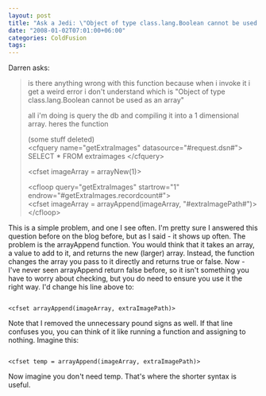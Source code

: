 ```yaml
---
layout: post
title: "Ask a Jedi: \"Object of type class.lang.Boolean cannot be used as an array\""
date: "2008-01-02T07:01:00+06:00"
categories: ColdFusion 
tags: 
---
```


Darren asks:

<blockquote>
<p>
is there anything wrong with this function because when i invoke it i get a weird error i don't understand which is "Object of type class.lang.Boolean cannot be used as an array"

all i'm doing is query the db and compiling it into a 1 dimensional array. heres the function

(some stuff deleted)<br>
&lt;cfquery name="getExtraImages" datasource="#request.dsn#">
SELECT *
FROM extraimages
&lt;/cfquery&gt;<br>

&lt;cfset imageArray = arrayNew(1)&gt;<br>

&lt;cfloop query="getExtraImages" startrow="1"
endrow="#getExtraImages.recordcount#"&gt;<br>
  &lt;cfset imageArray = arrayAppend(imageArray, "#extraImagePath#")&gt;<br>
&lt;/cfloop&gt;<br>
</p>
</blockquote>

This is a simple problem, and one I see often. I'm pretty sure I answered this question before on the blog before, but as I said - it shows up often. The problem is the arrayAppend function. You would think that it takes an array, a value to add to it, and returns the new (larger) array. Instead, the function changes the array you pass to it directly and returns true or false. Now - I've never seen arrayAppend return false before, so it isn't something you have to worry about checking, but you do need to ensure you use it the right way. I'd change his line above to:

<code>
&lt;cfset arrayAppend(imageArray, extraImagePath)&gt;
</code>

Note that I removed the unnecessary pound signs as well. If that line confuses you, you can think of it like running a function and assigning to nothing. Imagine this:

<code>
&lt;cfset temp = arrayAppend(imageArray, extraImagePath)&gt;
</code>

Now imagine you don't need temp. That's where the shorter syntax is useful.